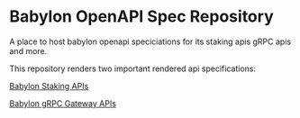 # Babylon OpenAPI Spec Repository
A place to host babylon openapi speciciations for its staking apis gRPC apis and more.

This repository renders two important rendered api specifications: 

[Babylon Staking APIs](https://babylonlabs-io.github.io/babylon-openapi-spec/public/babylon-rpc/)

[Babylon gRPC Gateway APIs](https://babylonlabs-io.github.io/babylon-openapi-spec/public/babylon-staking/)